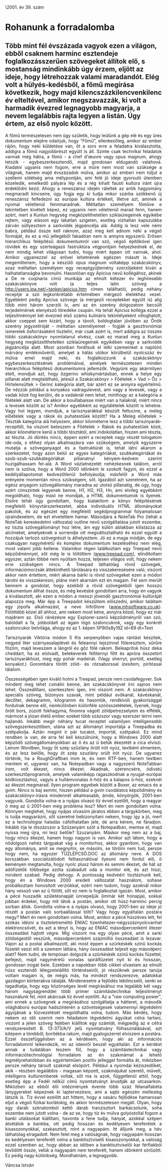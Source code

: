 \2001. év 39. szám

<style> 
    p { text-align: justify; } 
</style>

# Rohanunk a forradalomba

## Több mint fél évszázada vagyok ezen a világon, ebből csaknem harminc esztendeje foglalkozásszerűen szövegeket állítok elő, s mostanság mindinkább úgy érzem, eljött az ideje, hogy létrehozzak valami maradandót. Elég volt a hülyés-kedésből, a főmű megírása következik, hogy majd kilencszázkilencvenkilenc év elteltével, amikor megszavazzák, ki volt a harmadik évezred legnagyobb magyarja, a nevem legalábbis rajta legyen a listán. Úgy értem, az első nyolc között.

A főmű természetesen nem úgy születik, hogy leülünk a gép elé és egy üres dokumentum elejére odaírjuk, hogy "Főmű", ellenkezőleg, amikor az ember rájön, hogy neki küldetése van, őt a sors erre a feladatra kiválasztotta, addigra a főmű nagyobbrészt együtt is áll. Szinte csak technikai feladatok vannak még hátra, a főmű - a chef d'œuvre vagy opus magnum, ahogy tetszik - egybeszerkesztendő, majd gondosan eldugandó valahová.
Kiadatni ugyanis nem fogom, erre a műre nem most van szüksége a világnak, hanem majd évszázadok múlva, amikor az emberi nem túljut a szellemi sötétség ama mélypontján, ami felé jó ideje gyorsuló ütemben közeledik, emelkedő pályára lép és a rég kihalt fausti kultúra iránt újra érdeklődni kezd. Ahogy a reneszánsz idején ráleltek az antik hagyomány megmaradt kincseire, úgy fogja egy ki tudja mikor szárba szökkenő új reneszánsz felfedezni az európai kultúra értékeit, illetve azt, aminek a nyomai véletlenül fennmaradnak. Méltatlan személyem főműve e tekintetben kivételt képez, ez ugyanis nem véletlenül marad fenn, hanem azért, mert a Kunlun hegység megközelíthetetlen sziklaüregeinek egyikébe rejtem, vagy elásom egy lakatlan szigeten, esetleg vízhatlan kapszulába zárván süllyesztem a sarkvidék jégpáncélja alá.
Addig is lesz vele némi babra, például össze kell raknom, azaz meg kell adnom néki a végső formáját, és ez a mű jellegéből fakadóan nem is annyira egyszerű. Erősen hierarchikus felépítésű dokumentumról van szó, végső építőkövei igen rövidek és egy szerteágazó fastruktúra végpontjain helyezkednek el, de nem mindig lehet világosan tudni, hogy miért éppen ott vannak, ahol. Amikor ugyanezzel az erővel lehetnének egészen másutt is.
Ideje megemlítenem, hogy a készülő opus magnum voltaképp szakácskönyv, azaz méltatlan személyem egy receptgyűjtemény szerzőjeként kíván a halhatatlanságba bevonulni. Hasonlóan egy Apicius nevű kollégához, akinek a De re coqinaria című munkája az elmúlt kétezer év leghíresebb szakácskönyve volt (a teljes latin szöveg a http://users.ipa.net/~tanker/apicius.htm címen található), pedig néhány receptje a szó legkonkrétabb értelmében mérgező ételekhez vezet. Egyébként pedig Apicius szövege (a mérgező receptekkel együtt is) alig több mint három szerzői ív, ami az én szerény dolgozatom becsült terjedelmének elenyésző töredéke csupán. Ha tehát Apicius kolléga ezzel a teljesítménnyel két évezred első számú kulináris tekintélyeként villoghatott, akkor cseppet sem kizárt, hogy a távoli, boldogtalan jövőben az Önök szerény jegyzetíróját - méltatlan személyemet - fogják a gasztronómiai ismeretek ősforrásaként tisztelni, már csak azért is, mert addigra az összes többi szakácskönyv nyomtalanul elvész, csak ez marad meg a Kunlun hegység megközelíthetetlen sziklaüregeinek egyikében vagy a sarkvidék jégpáncélja alatt.
Most azonban fordítsuk el lelki szemeinket a naplóíró márvány emlékművéről, amelyet a hálás utókor körülbelül nyolcszáz év múlva emel majd neki, és foglalkozzunk a szakácskönyv egybeszerkesztésének problémáival, amelyek természetesen minden hierarchikus felépítésű dokumentumra jellemzők. Vegyünk egy akármilyen ételt, mondjuk azt, hogy őzgerinc whiskymártásban, ennek a helye egy pillanat alatt megtalálható, jelesül a Szakácskönyv > Főételek > Vad > Őz > Hirtelensültek > Gerinc kategória alatt, bár azért ez se annyira egyértelmű. De nézzük például a konyakos vadragulevest, ami vagy a levesek, vagy a vadak közé fog kerülni, de a vadaknál nem lehet, minthogy az a kategória a főételek alatt van. De akkor a bouillabaisse miért van a halaknál, miért nincs a levesek között az is? Amikor egyébként az egytálételek között is lehetne. Vagy hol legyen, mondjuk, a tarisznyarákkal készült fettucine, a meleg előételek vagy a rákok és puhatestűek között? Ha a Meleg előételek > Tészták kategória alá helyezem, akkor kilométerre lesz a többi tarisznyarák-recepttől, ha viszont beteszem a Főételek > Rákok és puhatestűek közé, akkor kilométerre kerül a többi tésztától, ami indokolatlan, hiszen ami tészta, az tészta.
Jó döntés nincs, éppen ezért a receptek nagy részét tologatom ide-oda, s ehhez olyan alkalmazásra van szükségem, amelyik egyszerre mutatja a szöveganyagot és a fastruktúrát is, tehát látni akarom a szerkezetet, hogy azon belül az egyes kategóriákat, szubkategóriákat és szub-szub-szubkategóriákat pillanatnyi kényem-kedvem szerint huzigálhassam fel-alá. A Word vázlatnézetét nehézkesnek találom, arról nem is szólva, hogy a Word 2000 időnként le szokott fagyni, és ezzel a kedélyállapotomat kedvezőtlenül befolyásolja; másfelől a Word más erényeire momentán nincs szükségem, sőt. Igazából azt szeretném, ha az egész anyagom szövegállomány maradna az utolsó pillanatig, de úgy, hogy azért címszintek legyenek benne, H1, H2, H3, Hn, ami elvileg egyébként megoldható, hogy mást ne mondjak, a HTML dokumentumok is ilyenek.
Elsőre tehát úgy gondoltam, hogy kialakítom a könyv felépítésének megfelelő könyvtárszerkezetet, abba individuális HTML állományokat pakolok, és az egészet egy megfelelő segédprogrammal folyamatosan újraindexelem, de ezt elvetettem hamar. Másodjára a NoteTab Pro (tehát a NoteTab kereskedelmi változata) outline nevű szolgáltatása jutott eszembe, ez tiszta szövegállományt hoz létre, ám egy külön ablakban kilistázza az alcímeket, amelyeknek a sorrendje ott megváltoztatható és ezzel együtt a hozzájuk tartozó szövegrészt is áthelyeztem. Jó ez a maga módján, de egy csakugyan nagyméretű és komplex dokumentum kezeléséhez nem elég, most valami jobb kellene.
Valamikor régen találkoztam egy Treepad nevű képződménnyel, sőt még le is töltöttem (www.treepad.com), elindítottam egyszer, aztán többé nem nyúltam hozzá, teljesen világos volt, hogy nekem erre szükségem nincs. A Treepad láthatólag rövid szövegek, információmorzsák áttekinthető tárolására és visszakeresésére való, viszont akkor nem értettem, miért akarna bárki is rövid szövegeket ezen a módon tárolni és visszakeresni, pláne mért akarnám ezt én magam. Fel sem merült bennem a gondolat, hogy ezekből a rövid szövegekből igen hosszú dokumentum állhat össze, és még kevésbé gondoltam arra, hogy én vagyok a kiválasztott, aki ezen a módon a messzi jövendő gasztronómiai kultúráját alapozza meg.
Már épp a Treepadot készültem előszedni, amikor találtam egy jópofa alkalmazást, a neve InfoStore (www.mhsoftware.co.uk). Fölöttébb közel áll ahhoz, ami nekem most kéne, annyira közel, hogy ez már majdnem az. Első ránézésre egy Explorer-szerű képződményről van szó, baloldalt a fa, jobboldalt az ágain lógó szaloncukrok, vagy egy konkrét szaloncukor belvilága, ahogy ez az 1. képen
5P9i0s8y19Z
id=69
dt=Text

Tarisznyarák Viktória módon
5
Kis serpenyőben vajas rántást készítek, negyed liter szárnyasalaplével és feleannyi tejszínnel föleresztem, sűrűre főzöm, majd leveszem a lángról és gőz fölé rakom. Beleaprítok húsz deka cheddart, ha ez elolvadt, belekeverek félliternyi főtt és apróra összetört tarisznyarákhúst, meg egy pohár madeirát. (Vagy sherryt, portóit, esetleg konyakot.) Gorombára törött zöld- és rózsaborssal ízesítem, pirítóssal tálalom.


Összességében igen kiváló holmi a Treepad, persze nem csodafegyver. Sok mindent meg lehet csinálni benne, ám szakácskönyvet írni sajnos nem lehet. Összeállítani, szerkeszteni igen, írni viszont nem. A szakácskönyv speciális szöveg, bizonyos szavak, mint például evőkanál, kávéskanál, deciliter, dekagramm, kilogramm és hasonlók, rendkívüli gyakorisággal fordulnak benne elő, nemkülönben különféle szóösszetételek, ilyenek, hogy őrölt bors, zúzott fokhagyma, finomra vágott zöldpetrezselyem és effélék, mármost a józan életű ember ezeket több százszor vagy ezerszer leírni nem hajlandó. Inkább megír néhány tucat receptet valamilyen intelligensebb szövegszerkesztőben, utána azt az állományt importálja a Treepadba és szétpakolja. Aztán megint ír pár tucatot, importál, szétpakol.
Ez mind rendben is van, de arra fel kell készülnünk, hogy a Windows 2000 alatt képződő szövegállományokban az ő és az ű betűk ékezetét a cica elviszi. Leírom Wordben, hogy öt szép szűzlány őrült írót nyúz, textként elmentem, és az lesz belőle, hogy öt szép szuzlány orült írót nyúz. De ugyanez történik, ha a RoughDraftban írom le, és nem RTF-ben, hanem textben mentem el, ugyanez van, ha Notepadban vagy a nagyszerű NoteTabban írom, volt ékezet, nincs ékezet. Akadnak, szerencsére, ódivatú szerkesztőprogramok, amelyek valamiképp ragaszkodnak a nyugat-európai kódkiosztáshoz, vagyis a hullámvonalas ő-höz és a kalapos ű-höz, ezeknél az ékezet megmarad. Ilyen program egyebek között a Boxer, az emacs és a gvim. Nincs is baj semmi, hiszen például a gvim csodálatos képződmény és szakácskönyv-írásra mindennél alkalmasabb, ámde, könyörgök, 2001-ben vagyunk.
Gondolta volna-e a nyájas olvasó tíz évvel ezelőtt, hogy a magyar ő meg az ű 2001-ben még probléma lesz?
Mert én nem gondoltam volna.
Könnyen meglehet, hogy nyájas olvasóm járatos ebben a tárgykörben, meg is tudja magyarázni, sőt szeretné bebizonyítani nekem, hogy így a jó, mert ez a technológiai haladás cáfolhatatlan jele, de arra kérem, ne fáradjon. Inkább írja le ötszázszor a Szűzanyám szót a Notepadban, mentse el, majd nyissa meg újra, mi lesz belőle? Szuzanyám.
Máskor meg nem az a baj, hogy nincs ékezet, hanem hogy nagyon is van. Amikor azt látom, hogy a nődolgozó nehéz tárgyakat vág a monitorhoz, akkor gyanítom, hogy van egy állománya, amit se megnyitni, se másolni, se törölni nem tud, persze hogy nem, ha egyszer TÛZLÉPCSŐ.DOC az állomány neve. A DOS korszakban szocializálódott felhasználóval ilyesmi nem fordul elő, ő keményen megtanulta, hogy nyolc plusz három és semmi ékezet, de hát az adófizetők többsége azóta szabadult oda a monitor elé, és azt hiszi, mindent szabad. Pedig dehogy.
A pontosság kedvéért tisztáznunk kell, hogy én a Windows 2000 eredeti változatát használom, sohase próbálkoztam honosított verziókkal, ezért nem tudom, hogy azoknál mikor hány vessző van az ű fölött, sőt ez nem is foglalkoztat igazán.
Most, amikor a pécé huszadik születésnapját ünnepeljük (immár két hónapja), sokkal jobban érdekel, hogy mit látok a postán, amikor ott húsz-harminc percig sorban állok.
Gondolta volna-e a nyájas olvasó, hogy 2001-ben az ideje jó részét a postán való sorbaállással tölti? Vagy hogy egyáltalán postára megy?
Mert én nem gondoltam volna.
Most, amikor a pécé húszéves lett, fel szokás idézni a tiszteletreméltó ENIAC tizenhétezer-négyszáznyolcvanhat elektroncsövét, és azt a tényt is, hogy az ENIAC másodpercenként ötezer összeadást hajtott végre. Míg viszont ma egy olyan pécé, amit a sarki zöldségestől veszünk, másodpercenként százmillió összeadást is lezavar.
Vajon az a postai alkalmazott, aki most éppen a szürkéskék színű kockás füzetét veszi elő a szemem láttára, hány összeadást teljesít egy másodperc alatt?
Nem tudni, de tempósan dolgozik a szürkéskék színű kockás füzettel, befejezi, majd nagyméretű vonalas spirálfüzetet nyit ki és hosszan, gondosan írogat bele.
Ezekben a napokban több cikket olvastam az elmúlt húsz esztendő lélegzetelállító történéseiről, jó részüknek persze tanúja voltam magam is, de mégis más, ha mindezt rendszerezve, adatokkal gazdagon körberakva tálalják. Mindenesetre a fejlődés lebilincselő, senki se tagadhatja, hogy egy közönséges levél megírásához ma legalább két vagy három nagyságrenddel több primer számítástechnikai teljesítményt használunk fel, mint akárcsak tíz évvel ezelőtt. Az a "raw computing power", ami ennek a szövegnek a megírásához szolgáltatja a hátteret, a második világháború európai hadszínterén a szövetségesek valamennyi légvédelmi ágyújának a tűzvezetését megoldhatta volna, tudom.
Más kérdés, hogy nekem ez idő szerint nem feladatom légvédelmi ágyúkat célra tartani, viszont a jelen szöveg fejében kiállítok egy számlát, mégpedig az e célra rendszeresített B. 13-373/A/V jelű nyomtatvány fölhasználásával, azt kitépem a tömbből, borítékba rakom, majd gyalogszerrel elviszem a postára.
Ezzel összefüggésben az a kérdésem, hogy aki az információs forradalomról lelkendezik, mi az istenről beszél egyáltalán.
Ezt a kérdést annak a tudatában teszem föl, hogy a számítástechnikai vagy információtechnológiai forradalom az én szakmámat a lehető legmélyrehatóbban és egyértelműen pozitív jelleggel formálta át, miközben persze néhány társult szakmát elsöpört. Például a nyomdai kéziszedőkét, akik - részben legalábbis - magasan képzett, szakmájukat szerető, művelt, intelligens kultúremberek voltak, sőt ma is azok, függetlenül attól, hogy esetleg épp a Fedél nélkül című nyomtatványt árusítják az utcasarkon. Miközben az ebből élő intézmények évente több száz félanalfabéta lánygyereket képeznek ki laptervezésre, ami a sajtó egészén mellesleg látszik is.
Tíz évvel ezelőtt azt hittem, hogy a vasáru fejlődése hamarosan eljut a végső fizikai korlátokig, és akkor természetesen megáll. Olyan, hogy egy darab szénatomból kettő darab tranzisztort barkácsolunk, soha eszembe nem jutott volna - de az se, hogy tíz év múlva golyóstollal fogom a banki utalásokat kiállítani, havonta a fene tudja, hányat, azokkal szépen átsétálok a bankba, ott pedig hosszan és kedélyesen tereferélek a kisasszonyokkal, szakasztott, mint a nagyapám.
Itt álljunk meg, a hév láthatólag elragadott. Nem felel meg a valóságnak, hogy nagyapám hosszan és kedélyesen tereferélt volna a banktisztviselő kisasszonyokkal, a valóság ezzel szemben az, hogy abban az időben a banktisztviselői kar férfiakból tevődött össze, velük a nagyapám nem tereferélt, hanem időnként sörözött. Ez pedig nagy különbség.
Mondhatnám, a legnagyobb.

Váncsa István